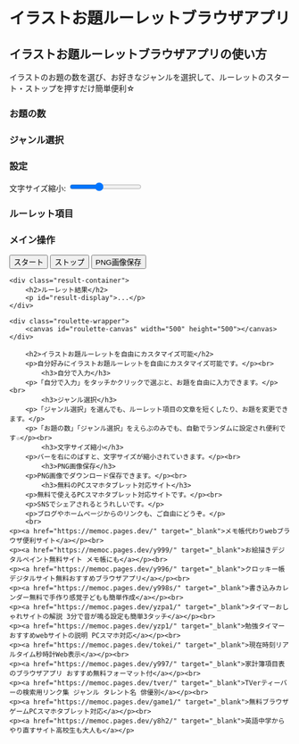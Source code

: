 <!DOCTYPE html>
<html lang="ja">
<head>
  <meta charset="UTF-8" />
  <meta name="description" content="イラストお題ルーレットブラウザアプリは自由にカスタマイズ可能な無料で画像のダウンロード保存もできるPCスマホタブレット対応サイトです。">
  <meta name="keywords" content="ルーレット,イラスト,お題">
  <meta name="viewport" content="width=device-width, initial-scale=1.0"/>
  <title>イラストお題ルーレットブラウザアプリ</title>
  <link rel="stylesheet" href="/css/y995.css" />
</head>
<body>
  <h1>イラストお題ルーレットブラウザアプリ</h1>
  <h2>イラストお題ルーレットブラウザアプリの使い方</h2>
  <p>イラストのお題の数を選び、お好きなジャンルを選択して、ルーレットのスタート・ストップを押すだけ簡単便利☆</p>
    <div class="controls">
        <div class="control-section">
            <h3>お題の数</h3>
            <div id="number-container" class="button-container"></div>
        </div>
        <div class="control-section">
            <h3>ジャンル選択</h3>
            <div id="genre-container" class="button-container"></div>
        </div>
        <div class="control-section">
            <h3>設定</h3>
             <div class="settings">
                 <div class="slider-container">
                    <label for="size-slider">文字サイズ縮小:</label>
                    <input type="range" id="size-slider" min="300" max="800" value="500">
                </div>
            </div>
        </div>
        <div class="control-section">
            <h3>ルーレット項目</h3>
            <div id="inputs-container"></div>
        </div>
         <div class="control-section">
            <h3>メイン操作</h3>
            <div class="main-actions">
                <button id="start-btn">スタート</button>
                <button id="stop-btn">ストップ</button>
                <button id="save-btn">PNG画像保存</button>
            </div>
        </div>
    </div>
    
    <div class="result-container">
        <h2>ルーレット結果</h2>
        <p id="result-display">...</p>
    </div>

    <div class="roulette-wrapper">
        <canvas id="roulette-canvas" width="500" height="500"></canvas>
    </div>

        <h2>イラストお題ルーレットを自由にカスタマイズ可能</h2>
        <p>自分好みにイラストお題ルーレットを自由にカスタマイズ可能です。</p><br>
            <h3>自分で入力</h3>
        <p>「自分で入力」をタッチかクリックで選ぶと、お題を自由に入力できます。</p><br>
            <h3>ジャンル選択</h3>
        <p>「ジャンル選択」を選んでも、ルーレット項目の文章を短くしたり、お題を変更できます。</p>
        <p>「お題の数」「ジャンル選択」をえらぶのみでも、自動でランダムに設定され便利です☆</p><br>
            <h3>文字サイズ縮小</h3>
        <p>バーを右にのばすと、文字サイズが縮小されていきます。</p><br>
            <h3>PNG画像保存</h3>
        <p>PNG画像でダウンロード保存できます。</p><br>
            <h3>無料のPCスマホタブレット対応サイト</h3>
        <p>無料で使えるPCスマホタブレット対応サイトです。</p><br>
        <p>SNSでシェアされるとうれしいです。</p>
        <p>ブログやホームページからのリンクも、ご自由にどうぞ。</p>
        <br>
    <p><a href="https://memoc.pages.dev/" target="_blank">メモ帳代わりwebブラウザ便利サイト</a></p><br>
    <p><a href="https://memoc.pages.dev/y999/" target="_blank">お絵描きデジタルペイント無料サイト メモ帳にも</a></p><br>
    <p><a href="https://memoc.pages.dev/y996/" target="_blank">クロッキー帳デジタルサイト無料おすすめブラウザアプリ</a></p><br>
    <p><a href="https://memoc.pages.dev/y998s/" target="_blank">書き込みカレンダー無料で手作り感覚子どもも簡単作成</a></p><br>
    <p><a href="https://memoc.pages.dev/yzpa1/" target="_blank">タイマーおしゃれサイトの解説 3分で音が鳴る設定も簡単3タッチ</a></p><br>
    <p><a href="https://memoc.pages.dev/yzp1/" target="_blank">勉強タイマーおすすめwebサイトの説明 PCスマホ対応</a></p><br>
    <p><a href="https://memoc.pages.dev/tokei/" target="_blank">現在時刻リアルタイム秒時計Web表示</a></p><br>
    <p><a href="https://memoc.pages.dev/y997/" target="_blank">家計簿項目表のブラウザアプリ おすすめ無料フォーマット付</a></p><br>
    <p><a href="https://memoc.pages.dev/tver/" target="_blank">TVerティーバーの検索用リンク集 ジャンル タレント名 俳優別</a></p><br>
    <p><a href="https://memoc.pages.dev/game1/" target="_blank">無料ブラウザゲームPCスマホタブレット対応</a></p><br>
    <p><a href="https://memoc.pages.dev/y8h2/" target="_blank">英語中学からやり直すサイト高校生も大人も</a></p>
  <script src="/js/y995.js"></script>
</body>
</html>